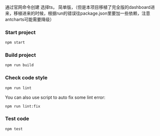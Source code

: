 
通过官网命令创建 
选择ts， 简单版，（但是本项目移植了完全版的dashboard进来，移植进来的时候，根据run的错误往package.json里要加一些依赖，注意antcharts可能需要降级）


### Start project

```bash
npm start
```

### Build project

```bash
npm run build
```

### Check code style

```bash
npm run lint
```

You can also use script to auto fix some lint error:

```bash
npm run lint:fix
```

### Test code

```bash
npm test
```